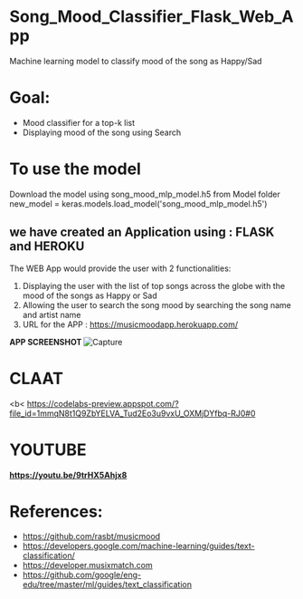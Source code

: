 
# Song_Mood_Classifier_Flask_Web_App <br>
Machine learning model to classify mood of the song as Happy/Sad <br>

# Goal: <br>
- Mood classifier for a top-k list <br>
- Displaying mood of the song using Search <br>

# To use the model 
Download the model using song_mood_mlp_model.h5 from Model folder <br>
new_model = keras.models.load_model('song_mood_mlp_model.h5') <br>

## we have created an Application using : FLASK and HEROKU <br>
The WEB App would provide the user with 2 functionalities: <br>
1. Displaying the user with the list of top songs across the globe with the mood of the songs as Happy or Sad <br>
2. Allowing the user to search the song mood by searching the song name and artist name <br>
3. URL for the APP : https://musicmoodapp.herokuapp.com/ <br>

<b> APP SCREENSHOT </b>
![Capture](https://user-images.githubusercontent.com/37238004/55662335-341b3580-57e0-11e9-8a41-d2a723c7c4d0.JPG)

# CLAAT
<b< https://codelabs-preview.appspot.com/?file_id=1mmqN8t1Q9ZbYELVA_Tud2Eo3u9vxU_OXMjDYfbq-RJ0#0 </b>

# YOUTUBE 
<b> https://youtu.be/9trHX5Ahjx8 </b>

# References:
- https://github.com/rasbt/musicmood
- https://developers.google.com/machine-learning/guides/text-classification/
- https://developer.musixmatch.com
- https://github.com/google/eng-edu/tree/master/ml/guides/text_classification

